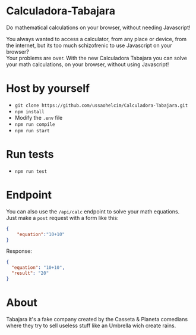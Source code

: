 # Calculadora-Tabajara

Do mathematical calculations on your browser, without needing Javascript!

You always wanted to access a calculator, from any place or device, from the internet, but its too much schizofrenic to use Javascript on your browser?  
Your problems are over. With the new Calculadora Tabajara you can solve your math calculations, on your browser, without using Javascript!

# Host by yourself

- `git clone https://github.com/ussaohelcim/Calculadora-Tabajara.git`
- `npm install`
- Modify the `.env` file
- `npm run compile`
- `npm run start`

# Run tests

- `npm run test`

# Endpoint

You can also use the `/api/calc` endpoint to solve your math equations.   
Just make a `post` request with a form like this:  
```json
{
	"equation":"10+10"
}
```
Response:  
```json
{
  "equation": "10+10",
  "result": "20"
}
```
# About

Tabajara it's a fake company created by the Casseta & Planeta comedians where they try to sell useless stuff like an Umbrella wich create rains. 